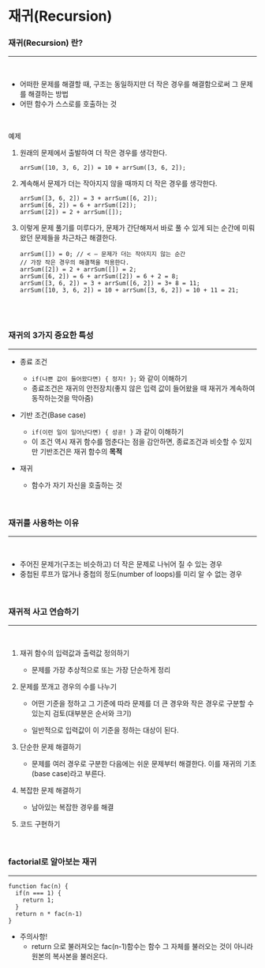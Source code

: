 # 재귀(Recursion)

### 재귀(Recursion) 란?

---

<br>

- 어떠한 문제를 해결할 때, 구조는 동일하지만 더 작은 경우를 해결함으로써 그 문제를 해결하는 방법
- 어떤 함수가 스스로를 호출하는 것

<br>

예제

1.  원래의 문제에서 출발하여 더 작은 경우를 생각한다.

        arrSum([10, 3, 6, 2]) = 10 + arrSum([3, 6, 2]);

2.  계속해서 문제가 더는 작아지지 않을 때까지 더 작은 경우를 생각한다.

        arrSum([3, 6, 2]) = 3 + arrSum([6, 2]);
        arrSum([6, 2]) = 6 + arrSum([2]);
        arrSum([2]) = 2 + arrSum([]);

3.  이렇게 문제 풀기를 미루다가, 문제가 간단해져서 바로 풀 수 있게 되는 순간에 미뤄왔던 문제들을 차근차근 해결한다.

        arrSum([]) = 0; // < — 문제가 더는 작아지지 않는 순간
        // 가장 작은 경우의 해결책을 적용한다.
        arrSum([2]) = 2 + arrSum([]) = 2;
        arrSum([6, 2]) = 6 + arrSum([2]) = 6 + 2 = 8;
        arrSum([3, 6, 2]) = 3 + arrSum([6, 2]) = 3+ 8 = 11;
        arrSum([10, 3, 6, 2]) = 10 + arrSum([3, 6, 2]) = 10 + 11 = 21;

<br>
<br>

### 재귀의 3가지 중요한 특성

---

- 종료 조건

  - `if(나쁜 값이 들어왔다면) { 정지! };` 와 같이 이해하기
  - 종료조건은 재귀의 안전장치(좋지 않은 입력 값이 들어왔을 때 재귀가 계속하여 동작하는것을 막아줌)

- 기반 조건(Base case)

  - `if(이런 일이 일어난다면) { 성공! }` 과 같이 이해하기
  - 이 조건 역시 재귀 함수를 멈춘다는 점을 감안하면, 종료조건과 비슷할 수 있지만 기반조건은 재귀 함수의 **목적**

- 재귀

  - 함수가 자기 자신을 호출하는 것

<br>

### 재귀를 사용하는 이유

---

<br>

- 주어진 문제가(구조는 비슷하고) 더 작은 문제로 나뉘어 질 수 있는 경우
- 중첩된 루프가 많거나 중첩의 정도(number of loops)를 미리 알 수 없는 경우

<br>

### 재귀적 사고 연습하기

---

<br>

1. 재귀 함수의 입력값과 출력값 정의하기

   - 문제를 가장 추상적으로 또는 가장 단순하게 정리

2. 문제를 쪼개고 경우의 수를 나누기

   - 어떤 기준을 정하고 그 기준에 따라 문제를 더 큰 경우와 작은 경우로 구분할 수 있는지 검토(대부분은 순서와 크기)

   - 일반적으로 입력값이 이 기준을 정하는 대상이 된다.

3. 단순한 문제 해결하기

   - 문제를 여러 경우로 구분한 다음에는 쉬운 문제부터 해결한다. 이를 재귀의 기초(base case)라고 부른다.

4. 복잡한 문제 해결하기

   - 남아있는 복잡한 경우를 해결

5. 코드 구현하기

<br>

### factorial로 알아보는 재귀

---

    function fac(n) {
      if(n === 1) {
        return 1;
      }
      return n * fac(n-1)
    }

- 주의사항!
  - return 으로 불러져오는 fac(n-1)함수는 함수 그 자체를 불러오는 것이 아니라 원본의 복사본을 불러온다.
